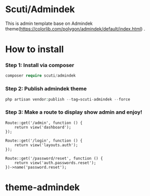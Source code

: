 # Scuti/Admindek
This is admin template base on Admindek theme(https://colorlib.com/polygon/admindek/default/index.html) .

# How to install

### Step 1: Install via composer

```php
composer require scuti/admindek
```

### Step 2: Publish admindek theme

```php
php artisan vendor:publish --tag=scuti-admindek --force
```

### Step 3: Make a route to display show admin and enjoy!

```
Route::get('/admin', function () {
    return view('dashboard');
});

Route::get('/login', function () {
    return view('layouts.auth');
});

Route::get('/password/reset', function () {
    return view('auth.passwords.reset');
})->name('password.reset');
```
# theme-admindek

